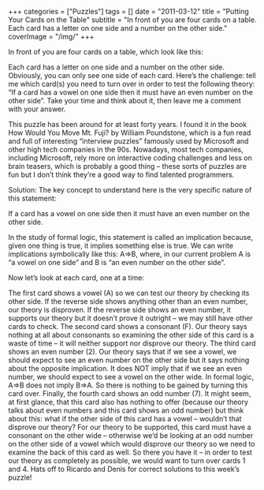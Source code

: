 +++
categories = ["Puzzles"]
tags = []
date = "2011-03-12"
title = "Putting Your Cards on the Table"
subtitle = "In front of you are four cards on a table. Each card has a letter on one side and a number on the other side."
coverImage = "/img/"
+++

In front of you are four cards on a table, which look like this:
<!--more-->

Each card has a letter on one side and a number on the other side. Obviously, you can only see one side of each card. Here’s the challenge: tell me which card(s) you need to turn over in order to test the following theory: “If a card has a vowel on one side then it must have an even number on the other side”. Take your time and think about it, then leave me a comment with your answer.

This puzzle has been around for at least forty years. I found it in the book How Would You Move Mt. Fuji? by William Poundstone, which is a fun read and full of interesting “interview puzzles” famously used by Microsoft and other high tech companies in the 90s. Nowadays, most tech companies, including Microsoft, rely more on interactive coding challenges and less on brain teasers, which is probably a good thing – these sorts of puzzles are fun but I don’t think they’re a good way to find talented programmers.

Solution: The key concept to understand here is the very specific nature of this statement:

If a card has a vowel on one side then it must have an even number on the other side.

In the study of formal logic, this statement is called an implication because, given one thing is true, it implies something else is true. We can write implications symbolically like this: A=>B, where, in our current problem A is “a vowel on one side” and B is “an even number on the other side”.

Now let’s look at each card, one at a time:

The first card shows a vowel (A) so we can test our theory by checking its other side. If the reverse side shows anything other than an even number, our theory is disproven. If the reverse side shows an even number, it supports our theory but it doesn’t prove it outright – we may still have other cards to check.
The second card shows a consonant (F). Our theory says nothing at all about consonants so examining the other side of this card is a waste of time – it will neither support nor disprove our theory.
The third card shows an even number (2). Our theory says that if we see a vowel, we should expect to see an even number on the other side but it says nothing about the opposite implication. It does NOT imply that if we see an even number, we should expect to see a vowel on the other wide. In formal logic, A=>B does not imply B=>A. So there is nothing to be gained by turning this card over.
Finally, the fourth card shows an odd number (7). It might seem, at first glance, that this card also has nothing to offer (because our theory talks about even numbers and this card shows an odd number) but think about this: what if the other side of this card has a vowel – wouldn’t that disprove our theory? For our theory to be supported, this card must have a consonant on the other wide – otherwise we’d be looking at an odd number on the other side of a vowel which would disprove our theory so we need to examine the back of this card as well.
So there you have it – in order to test our theory as completely as possible, we would want to turn over cards 1 and 4. Hats off to Ricardo and Denis for correct solutions to this week’s puzzle!
